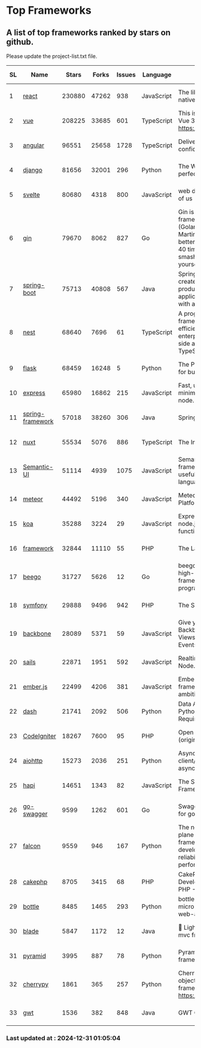 # Top Frameworks
## A list of top frameworks ranked by stars on github.  
Please update the project-list.txt file.

| SL| Name  | Stars| Forks| Issues | Language | Description | Last Commit |
| --| ------| -----| ---- | ------ | -------- | ----------- | ----------- |
| 1 | [react](https://github.com/facebook/react) | 230880 | 47262 | 938 | JavaScript | The library for web and native user interfaces. | 2024-12-29 15:36:21 |
| 2 | [vue](https://github.com/vuejs/vue) | 208225 | 33685 | 601 | TypeScript | This is the repo for Vue 2. For Vue 3, go to https://github.com/vuejs/core | 2024-10-10 07:24:14 |
| 3 | [angular](https://github.com/angular/angular) | 96551 | 25658 | 1728 | TypeScript | Deliver web apps with confidence 🚀 | 2024-12-27 14:56:31 |
| 4 | [django](https://github.com/django/django) | 81656 | 32001 | 296 | Python | The Web framework for perfectionists with deadlines. | 2024-12-27 15:21:04 |
| 5 | [svelte](https://github.com/sveltejs/svelte) | 80680 | 4318 | 800 | JavaScript | web development for the rest of us | 2024-12-28 21:59:21 |
| 6 | [gin](https://github.com/gin-gonic/gin) | 79670 | 8062 | 827 | Go | Gin is a HTTP web framework written in Go (Golang). It features a Martini-like API with much better performance -- up to 40 times faster. If you need smashing performance, get yourself some Gin. | 2024-12-30 03:40:37 |
| 7 | [spring-boot](https://github.com/spring-projects/spring-boot) | 75713 | 40808 | 567 | Java | Spring Boot helps you to create Spring-powered, production-grade applications and services with absolute minimum fuss. | 2024-12-30 11:40:24 |
| 8 | [nest](https://github.com/nestjs/nest) | 68640 | 7696 | 61 | TypeScript | A progressive Node.js framework for building efficient, scalable, and enterprise-grade server-side applications with TypeScript/JavaScript 🚀 | 2024-12-27 09:56:32 |
| 9 | [flask](https://github.com/pallets/flask) | 68459 | 16248 | 5 | Python | The Python micro framework for building web applications. | 2024-11-24 01:54:29 |
| 10 | [express](https://github.com/expressjs/express) | 65980 | 16862 | 215 | JavaScript | Fast, unopinionated, minimalist web framework for node. | 2024-12-20 17:18:55 |
| 11 | [spring-framework](https://github.com/spring-projects/spring-framework) | 57018 | 38260 | 306 | Java | Spring Framework | 2024-12-30 14:48:04 |
| 12 | [nuxt](https://github.com/nuxt/nuxt) | 55534 | 5076 | 886 | TypeScript | The Intuitive Vue Framework. | 2024-12-30 19:38:22 |
| 13 | [Semantic-UI](https://github.com/Semantic-Org/Semantic-UI) | 51114 | 4939 | 1075 | JavaScript | Semantic is a UI component framework based around useful principles from natural language. | 2024-11-27 21:01:47 |
| 14 | [meteor](https://github.com/meteor/meteor) | 44492 | 5196 | 340 | JavaScript | Meteor, the JavaScript App Platform | 2024-12-13 20:16:27 |
| 15 | [koa](https://github.com/koajs/koa) | 35288 | 3224 | 29 | JavaScript | Expressive middleware for node.js using ES2017 async functions | 2024-11-04 05:08:13 |
| 16 | [framework](https://github.com/laravel/framework) | 32844 | 11110 | 55 | PHP | The Laravel Framework. | 2024-12-30 15:53:07 |
| 17 | [beego](https://github.com/beego/beego) | 31727 | 5626 | 12 | Go | beego is an open-source, high-performance web framework for the Go programming language. | 2024-12-08 14:30:41 |
| 18 | [symfony](https://github.com/symfony/symfony) | 29888 | 9496 | 942 | PHP | The Symfony PHP framework | 2024-12-30 19:00:26 |
| 19 | [backbone](https://github.com/jashkenas/backbone) | 28089 | 5371 | 59 | JavaScript | Give your JS App some Backbone with Models, Views, Collections, and Events | 2024-09-02 12:55:04 |
| 20 | [sails](https://github.com/balderdashy/sails) | 22871 | 1951 | 592 | JavaScript | Realtime MVC Framework for Node.js | 2024-12-06 23:47:23 |
| 21 | [ember.js](https://github.com/emberjs/ember.js) | 22499 | 4206 | 381 | JavaScript | Ember.js - A JavaScript framework for creating ambitious web applications | 2024-12-23 20:46:36 |
| 22 | [dash](https://github.com/plotly/dash) | 21741 | 2092 | 506 | Python | Data Apps & Dashboards for Python. No JavaScript Required. | 2024-12-11 17:57:01 |
| 23 | [CodeIgniter](https://github.com/bcit-ci/CodeIgniter) | 18267 | 7600 | 95 | PHP | Open Source PHP Framework (originally from EllisLab) | 2024-03-20 03:51:42 |
| 24 | [aiohttp](https://github.com/aio-libs/aiohttp) | 15273 | 2036 | 251 | Python | Asynchronous HTTP client/server framework for asyncio and Python | 2024-12-30 10:27:33 |
| 25 | [hapi](https://github.com/hapijs/hapi) | 14651 | 1343 | 82 | JavaScript | The Simple, Secure Framework Developers Trust | 2024-10-24 22:10:55 |
| 26 | [go-swagger](https://github.com/go-swagger/go-swagger) | 9599 | 1262 | 601 | Go | Swagger 2.0 implementation for go | 2024-11-07 04:05:23 |
| 27 | [falcon](https://github.com/falconry/falcon) | 9559 | 946 | 167 | Python | The no-magic web data plane API and microservices framework for Python developers, with a focus on reliability, correctness, and performance at scale. | 2024-12-30 09:00:50 |
| 28 | [cakephp](https://github.com/cakephp/cakephp) | 8705 | 3415 | 68 | PHP | CakePHP: The Rapid Development Framework for PHP - Official Repository | 2024-12-29 19:06:18 |
| 29 | [bottle](https://github.com/bottlepy/bottle) | 8485 | 1465 | 293 | Python | bottle.py is a fast and simple micro-framework for python web-applications. | 2024-12-06 16:42:00 |
| 30 | [blade](https://github.com/lets-blade/blade) | 5847 | 1172 | 12 | Java | :rocket: Lightning fast and elegant mvc framework for Java8 | 2024-12-03 02:45:13 |
| 31 | [pyramid](https://github.com/Pylons/pyramid) | 3995 | 887 | 78 | Python | Pyramid - A Python web framework | 2024-12-20 23:21:35 |
| 32 | [cherrypy](https://github.com/cherrypy/cherrypy) | 1861 | 365 | 257 | Python | CherryPy is a pythonic, object-oriented HTTP framework.      https://cherrypy.dev | 2024-12-23 21:20:04 |
| 33 | [gwt](https://github.com/gwtproject/gwt) | 1536 | 382 | 848 | Java | GWT Open Source Project | 2024-12-23 16:07:24 |

### Last updated at : 2024-12-31 01:05:04

